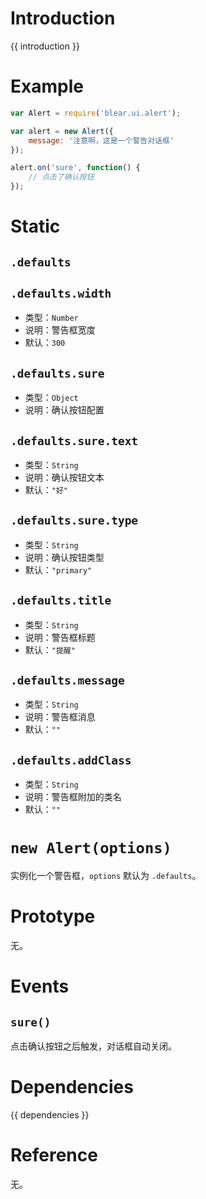 # Introduction
{{ introduction }}





# Example
```js
var Alert = require('blear.ui.alert');

var alert = new Alert({
    message: '注意啊，这是一个警告对话框'
});

alert.on('sure', function() {
    // 点击了确认按钮
});
```




# Static
## `.defaults`
## `.defaults.width`
- 类型：`Number`
- 说明：警告框宽度
- 默认：`300`

## `.defaults.sure`
- 类型：`Object`
- 说明：确认按钮配置

## `.defaults.sure.text`
- 类型：`String`
- 说明：确认按钮文本
- 默认：`"好"`

## `.defaults.sure.type`
- 类型：`String`
- 说明：确认按钮类型
- 默认：`"primary"`

## `.defaults.title`
- 类型：`String`
- 说明：警告框标题
- 默认：`"提醒"`

## `.defaults.message`
- 类型：`String`
- 说明：警告框消息
- 默认：`""`

## `.defaults.addClass`
- 类型：`String`
- 说明：警告框附加的类名
- 默认：`""`





# `new Alert(options)`
实例化一个警告框，`options` 默认为 `.defaults`。




# Prototype
无。


# Events
## `sure()`
点击确认按钮之后触发，对话框自动关闭。





# Dependencies
{{ dependencies }}





# Reference
无。
